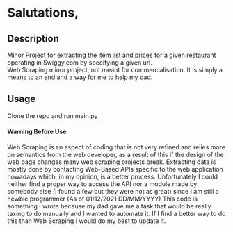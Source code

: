 # Salutations,

## Description
Minor Project for extracting the item list and prices for a given restaurant operating in Swiggy.com by specifying a given url. <br>
Web Scraping minor project, not meant for commercialisation. It is simply a means to an end and a way for me to help my dad. <br>

## Usage
Clone the repo and run main.py

#### Warning Before Use
Web Scraping is an aspect of coding that is not very refined and relies more on semantics from the web developer, as a result of this if the design of the web page changes many web scraping projects break. Extracting data is mostly done by contacting Web-Based APIs specific to the web application nowadays which, in my opinion, is a better process. Unfortunately I could neither find a proper way to access the API nor a module made by somebody else (I found a few but they were not as great) since I am still a newbie programmer (As of 01/12/2021 DD/MM/YYYY) This code is something I wrote because my dad gave me a task that would be really taxing to do manually and I wanted to automate it. If I find a better way to do this than Web Scraping I would do my best to update it. 